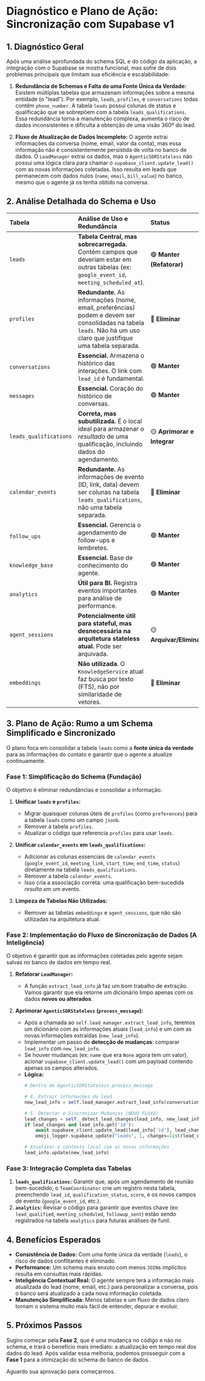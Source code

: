 # Diagnóstico e Plano de Ação: Sincronização com Supabase v1

## 1. Diagnóstico Geral

Após uma análise aprofundada do schema SQL e do código da aplicação, a integração com o Supabase se mostra funcional, mas sofre de dois problemas principais que limitam sua eficiência e escalabilidade:

1.  **Redundância de Schemas e Falta de uma Fonte Única da Verdade:** Existem múltiplas tabelas que armazenam informações sobre a mesma entidade (o "lead"). Por exemplo, `leads`, `profiles`, e `conversations` todas contêm `phone_number`. A tabela `leads` possui colunas de status e qualificação que se sobrepõem com a tabela `leads_qualifications`. Essa redundância torna a manutenção complexa, aumenta o risco de dados inconsistentes e dificulta a obtenção de uma visão 360º do lead.

2.  **Fluxo de Atualização de Dados Incompleto:** O agente extrai informações da conversa (nome, email, valor da conta), mas essa informação não é consistentemente persistida de volta no banco de dados. O `LeadManager` extrai os dados, mas o `AgenticSDRStateless` não possui uma lógica clara para chamar o `supabase_client.update_lead()` com as novas informações coletadas. Isso resulta em leads que permanecem com dados nulos (`name`, `email`, `bill_value`) no banco, mesmo que o agente já os tenha obtido na conversa.

## 2. Análise Detalhada do Schema e Uso

| Tabela | Análise de Uso e Redundância | Status |
| :--- | :--- | :--- |
| `leads` | **Tabela Central, mas sobrecarregada.** Contém campos que deveriam estar em outras tabelas (ex: `google_event_id`, `meeting_scheduled_at`). | 🟢 **Manter (Refatorar)** |
| `profiles` | **Redundante.** As informações (nome, email, preferências) podem e devem ser consolidadas na tabela `leads`. Não há um uso claro que justifique uma tabela separada. | 🔴 **Eliminar** |
| `conversations` | **Essencial.** Armazena o histórico das interações. O link com `lead_id` é fundamental. | 🟢 **Manter** |
| `messages` | **Essencial.** Coração do histórico de conversas. | 🟢 **Manter** |
| `leads_qualifications` | **Correta, mas subutilizada.** É o local ideal para armazenar o *resultado* de uma qualificação, incluindo dados do agendamento. | 🟡 **Aprimorar e Integrar** |
| `calendar_events` | **Redundante.** As informações de evento (ID, link, data) devem ser colunas na tabela `leads_qualifications`, não uma tabela separada. | 🔴 **Eliminar** |
| `follow_ups` | **Essencial.** Gerencia o agendamento de follow-ups e lembretes. | 🟢 **Manter** |
| `knowledge_base` | **Essencial.** Base de conhecimento do agente. | 🟢 **Manter** |
| `analytics` | **Útil para BI.** Registra eventos importantes para análise de performance. | 🟢 **Manter** |
| `agent_sessions` | **Potencialmente útil para stateful, mas desnecessária na arquitetura stateless atual.** Pode ser arquivada. | 🟡 **Arquivar/Eliminar** |
| `embeddings` | **Não utilizada.** O `KnowledgeService` atual faz busca por texto (FTS), não por similaridade de vetores. | 🔴 **Eliminar** |

## 3. Plano de Ação: Rumo a um Schema Simplificado e Sincronizado

O plano foca em consolidar a tabela `leads` como a **fonte única da verdade** para as informações do contato e garantir que o agente a atualize continuamente.

### Fase 1: Simplificação do Schema (Fundação)

O objetivo é eliminar redundâncias e consolidar a informação.

1.  **Unificar `leads` e `profiles`:**
    *   Migrar quaisquer colunas úteis de `profiles` (como `preferences`) para a tabela `leads` como um campo `jsonb`.
    *   Remover a tabela `profiles`.
    *   Atualizar o código que referencia `profiles` para usar `leads`.

2.  **Unificar `calendar_events` em `leads_qualifications`:**
    *   Adicionar as colunas essenciais de `calendar_events` (`google_event_id`, `meeting_link`, `start_time`, `end_time`, `status`) diretamente na tabela `leads_qualifications`.
    *   Remover a tabela `calendar_events`.
    *   Isso cria a associação correta: uma qualificação bem-sucedida *resulta em* um evento.

3.  **Limpeza de Tabelas Não Utilizadas:**
    *   Remover as tabelas `embeddings` e `agent_sessions`, que não são utilizadas na arquitetura atual.

### Fase 2: Implementação do Fluxo de Sincronização de Dados (A Inteligência)

O objetivo é garantir que as informações coletadas pelo agente sejam salvas no banco de dados em tempo real.

1.  **Refatorar `LeadManager`:**
    *   A função `extract_lead_info` já faz um bom trabalho de extração. Vamos garantir que ela retorne um dicionário limpo apenas com os dados **novos ou alterados**.

2.  **Aprimorar `AgenticSDRStateless` (`process_message`):**
    *   Após a chamada ao `self.lead_manager.extract_lead_info`, teremos um dicionário com as informações atuais (`lead_info`) e um com as novas informações extraídas (`new_lead_info`).
    *   Implementar um passo de **detecção de mudanças**: comparar `lead_info` com `new_lead_info`.
    *   Se houver mudanças (ex: `name` que era `None` agora tem um valor), acionar `supabase_client.update_lead()` com um payload contendo apenas os campos alterados.
    *   **Lógica:**
        ```python
        # Dentro de AgenticSDRStateless.process_message

        # 4. Extrair informações do lead
        new_lead_info = self.lead_manager.extract_lead_info(conversation_history)

        # 5. Detectar e Sincronizar Mudanças (NOVO FLUXO)
        lead_changes = self._detect_lead_changes(lead_info, new_lead_info)
        if lead_changes and lead_info.get('id'):
            await supabase_client.update_lead(lead_info['id'], lead_changes)
            emoji_logger.supabase_update("leads", 1, changes=list(lead_changes.keys()))

        # Atualizar o contexto local com as novas informações
        lead_info.update(new_lead_info)
        ```

### Fase 3: Integração Completa das Tabelas

1.  **`leads_qualifications`:** Garantir que, após um agendamento de reunião bem-sucedido, o `TeamCoordinator` crie um registro nesta tabela, preenchendo `lead_id`, `qualification_status`, `score`, e os novos campos de evento (`google_event_id`, etc.).
2.  **`analytics`:** Revisar o código para garantir que eventos chave (ex: `lead_qualified`, `meeting_scheduled`, `followup_sent`) estão sendo registrados na tabela `analytics` para futuras análises de funil.

## 4. Benefícios Esperados

- **Consistência de Dados:** Com uma fonte única da verdade (`leads`), o risco de dados conflitantes é eliminado.
- **Performance:** Um schema mais enxuto com menos `JOIN`s implícitos resulta em consultas mais rápidas.
- **Inteligência Contextual Real:** O agente sempre terá a informação mais atualizada do lead (nome, email, etc.) para personalizar a conversa, pois o banco será atualizado a cada nova informação coletada.
- **Manutenção Simplificada:** Menos tabelas e um fluxo de dados claro tornam o sistema muito mais fácil de entender, depurar e evoluir.

## 5. Próximos Passos

Sugiro começar pela **Fase 2**, que é uma mudança no código e não no schema, e trará o benefício mais imediato: a atualização em tempo real dos dados do lead. Após validar essa melhoria, podemos prosseguir com a **Fase 1** para a otimização do schema do banco de dados.

Aguardo sua aprovação para começarmos.
